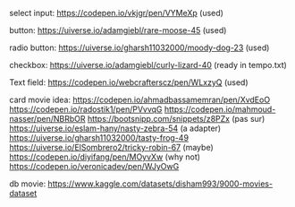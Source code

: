select input:
https://codepen.io/vkjgr/pen/VYMeXp (used)

button:
https://uiverse.io/adamgiebl/rare-moose-45 (used)

radio button:
https://uiverse.io/gharsh11032000/moody-dog-23 (used)

checkbox:
https://uiverse.io/adamgiebl/curly-lizard-40 (ready in tempo.txt)

Text field:
https://codepen.io/webcrafterscz/pen/WLxzyQ (used)


card movie idea:
https://codepen.io/ahmadbassamemran/pen/XvdEoO
https://codepen.io/radostik1/pen/PVvvqG
https://codepen.io/mahmoud-nasser/pen/NBRbOR
https://bootsnipp.com/snippets/z8PZx (pas sur)
https://uiverse.io/eslam-hany/nasty-zebra-54 (a adapter)
https://uiverse.io/gharsh11032000/tasty-frog-49
https://uiverse.io/ElSombrero2/tricky-robin-67 (maybe)
https://codepen.io/diyifang/pen/MOyvXw (why not)
https://codepen.io/veronicadev/pen/WJyOwG

db movie:
https://www.kaggle.com/datasets/disham993/9000-movies-dataset
